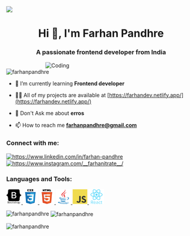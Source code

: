 <img src="file:///C:/Users/abc/Desktop/Farhan%20dextop%20folder/AnimatedCodingImage.gif" width="100vw" align="center"/>
<h1 align="center">Hi 👋, I'm Farhan Pandhre</h1>
<h3 align="center">A passionate frontend developer from India</h3>
<img src="https://cdn.dribbble.com/users/1162077/screenshots/3848914/programmer.gif" align="right" alt="Coding" width="400" />

<p align="left"> <img src="https://komarev.com/ghpvc/?username=farhanpandhre&label=Profile%20views&color=0e75b6&style=flat" alt="farhanpandhre" /> </p>

- 🌱 I’m currently learning **Frontend developer**

- 👨‍💻 All of my projects are available at [https://farhandev.netlify.app/](https://farhandev.netlify.app/)

- 💬 Don't Ask me about **erros**

- 📫 How to reach me **farhanpandhre@gmail.com**

<h3 align="left">Connect with me:</h3>
<p align="left">
<a href="https://linkedin.com/in/https://www.linkedin.com/in/farhan-pandhre" target="blank"><img align="center" src="https://raw.githubusercontent.com/rahuldkjain/github-profile-readme-generator/master/src/images/icons/Social/linked-in-alt.svg" alt="https://www.linkedin.com/in/farhan-pandhre" height="30" width="40" /></a>
<a href="https://instagram.com/https://www.instagram.com/__farhanitrate__/" target="blank"><img align="center" src="https://raw.githubusercontent.com/rahuldkjain/github-profile-readme-generator/master/src/images/icons/Social/instagram.svg" alt="https://www.instagram.com/__farhanitrate__/" height="30" width="40" /></a>
</p>

<h3 align="left">Languages and Tools:</h3>
<p align="left"> <a href="https://getbootstrap.com" target="_blank" rel="noreferrer"> <img src="https://raw.githubusercontent.com/devicons/devicon/master/icons/bootstrap/bootstrap-plain-wordmark.svg" alt="bootstrap" width="40" height="40"/> </a> <a href="https://www.w3schools.com/css/" target="_blank" rel="noreferrer"> <img src="https://raw.githubusercontent.com/devicons/devicon/master/icons/css3/css3-original-wordmark.svg" alt="css3" width="40" height="40"/> </a> <a href="https://www.w3.org/html/" target="_blank" rel="noreferrer"> <img src="https://raw.githubusercontent.com/devicons/devicon/master/icons/html5/html5-original-wordmark.svg" alt="html5" width="40" height="40"/> </a> <a href="https://www.java.com" target="_blank" rel="noreferrer"> <img src="https://raw.githubusercontent.com/devicons/devicon/master/icons/java/java-original.svg" alt="java" width="40" height="40"/> </a> <a href="https://developer.mozilla.org/en-US/docs/Web/JavaScript" target="_blank" rel="noreferrer"> <img src="https://raw.githubusercontent.com/devicons/devicon/master/icons/javascript/javascript-original.svg" alt="javascript" width="40" height="40"/> </a> <a href="https://reactjs.org/" target="_blank" rel="noreferrer"> <img src="https://raw.githubusercontent.com/devicons/devicon/master/icons/react/react-original-wordmark.svg" alt="react" width="40" height="40"/> </a> </p>

<p><img align="left" src="https://github-readme-stats.vercel.app/api/top-langs?username=farhanpandhre&show_icons=true&locale=en&layout=compact" alt="farhanpandhre" /></p>

<p>&nbsp;<img align="center" src="https://github-readme-stats.vercel.app/api?username=farhanpandhre&show_icons=true&locale=en" alt="farhanpandhre" /></p>

<p><img align="center" src="https://github-readme-streak-stats.herokuapp.com/?user=farhanpandhre&" alt="farhanpandhre" /></p>
